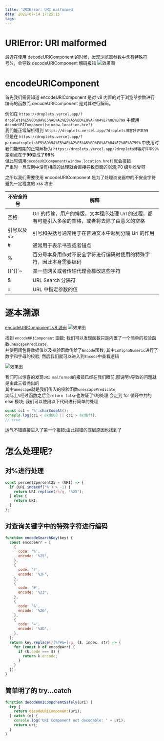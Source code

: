```yaml
---
title: 'URIError: URI malformed'
date: 2021-07-14 17:25:15
tags:
---
```


# URIError: URI malformed

最近在使用 decodeURIComponent 的时候，发现浏览器参数中含有特殊符号%，会导致 decodeURIComponent 解码报错
<img class="image800" src="https://cdn.jsdelivr.net/gh/FE-ng/picGo/blog/20210714173129.png"  alt="效果图" />

# encodeURIComponent

首先我们需要知道 encodeURIComponent 是对 v8 内置的对于浏览器参数进行编码的函数而 decodeURIComponent 是对其进行解码。

例如在 `https://droplets.vercel.app/?droplets%E5%8D%9A%E5%AE%A2%E5%A5%BD%E8%AF%84%E7%8E%8799` 中使用`decodeURIComponent(window.location.href)`  
我们能正常解析得到 `https://droplets.vercel.app/?droplets博客好评率99`  
但是在 `https://droplets.vercel.app/?param=droplets%E5%8D%9A%E5%AE%A2%E5%A5%BD%E8%AF%84%E7%8E%8799%` 中使用时  
我们能预期的正常解析为 `https://droplets.vercel.app/?droplets博客好评率99%`  
差别点在于**99**变成了**99%**  
但此时调用`decodeURIComponent(window.location.href)`就会报错  
严重时一旦应用中没有相应的处理就会直接导致页面的崩溃;P0 级别难受呀

之所以我们需要使用 encodeURIComponent 是为了处理浏览器中的不安全字符 避免一定程度的 xss 攻击

| 不安全符号 | 解释                                                                                              |
| ---------- | ------------------------------------------------------------------------------------------------- |
| 空格       | Url 的传输，用户的排版，文本程序处理 Url 的过程，都有可能引入多余的空格，或者将去除了由意义的空格 |
| 引号以及<> | 引号和尖括号通常用于在普通文本中起到分隔 Url 的作用                                               |
| #          | 通常用于表示书签或者锚点                                                                          |
| %          | 百分号本身用作对不安全字符进行编码时使用的特殊字符，因此本身需要编码                              |
| {}\^[]`~   | 某一些网关或者传输代理会篡改这些字符                                                              |
| &          | URL Search 分隔符                                                                                 |
| =          | URL 中指定参数的值                                                                                |

# 逐本溯源

[encodeURIComponent v8 源码](https://chromium.googlesource.com/v8/v8/+/3.30.3/src/uri.js?autodive=0%2F)
<img class="image800" src="https://cdn.jsdelivr.net/gh/FE-ng/picGo/blog/20210714174536.png"  alt="效果图" />

找到 `encodeURIComponent` 函数;
我们可以发现函数只是内置了一个简单的校验函数`unescapePredicate`,  
并使用闭包将数据值以及校验函数传给了`Encode`函数;
其中`isAlphaNumeric`进行了数字和字母的校验;
然后我们就可以进入到`Encode`中查看逻辑

<img class="image600" src="https://cdn.jsdelivr.net/gh/FE-ng/picGo/blog/20210714175055.png"  alt="效果图" />

我们可以惊喜的发现`URI malformed`的报错已经在我们眼前,那说明`%`导致的问题就是由此三者抛出的  
其中`unescape`就是我们传入的校验函数`unescapePredicate`,  
实际上`%`经过函数之后会`return false`也佐证了`%`的处理 会走到 for 循环中共的 else 模块;
我们可以使用以下代码进行简单的处理

```javascript
const cc1 = '%'.charCodeAt();
console.log(cc1 < 0xd800 || cc1 > 0xdbff);
// true
```

运气不错直接进入了第一个报错;由此报错的底层原因也找到了

# 怎么处理呢?

## 对%进行处理

```javascript
const percent2percent25 = (URI) => {
  if (URI.indexOf('%') > -1) {
    return URI.replace(/%/g, '%25');
  } else {
    return URI;
  }
};
```

## 对查询关键字中的特殊字符进行编码

```javascript
function encodeSearchKey(key) {
  const encodeArr = [
    {
      code: '%',
      encode: '%25',
    },
    {
      code: '?',
      encode: '%3F',
    },
    {
      code: '#',
      encode: '%23',
    },
    {
      code: '&',
      encode: '%26',
    },
    {
      code: '=',
      encode: '%3D',
    },
  ];
  return key.replace(/[%?#&=]/g, ($, index, str) => {
    for (const k of encodeArr) {
      if (k.code === $) {
        return k.encode;
      }
    }
  });
}
```

## 简单明了的 try...catch

```javascript
function decodeURIComponentSafely(uri) {
  try {
    return decodeURIComponent(uri);
  } catch (e) {
    console.log('URI Component not decodable: ' + uri);
    return uri;
  }
}
```
